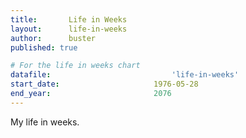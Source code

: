 ```yaml
---
title: 		 Life in Weeks
layout: 	 life-in-weeks
author: 	 buster
published: true

# For the life in weeks chart
datafile:	 						'life-in-weeks'
start_date: 					1976-05-28
end_year: 						2076
---
```


My life in weeks.